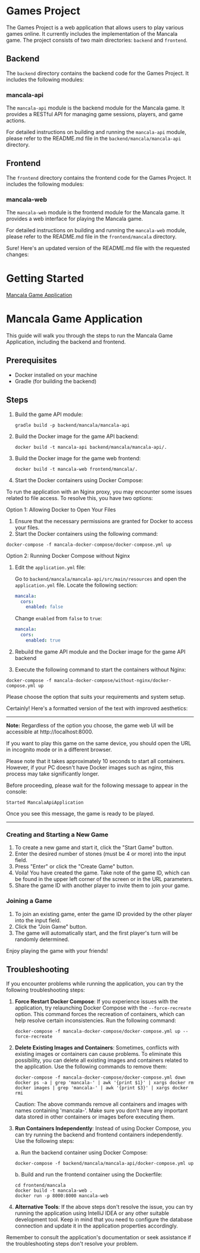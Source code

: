 # Games Project

The Games Project is a web application that allows users to play various games online. It currently includes the
implementation of the Mancala game. The project consists of two main directories: `backend` and `frontend`.

## Backend

The `backend` directory contains the backend code for the Games Project. It includes the following modules:

### mancala-api

The `mancala-api` module is the backend module for the Mancala game. It provides a RESTful API for managing game
sessions, players, and game actions.

For detailed instructions on building and running the `mancala-api` module, please refer to the README.md file in
the `backend/mancala/mancala-api` directory.

## Frontend

The `frontend` directory contains the frontend code for the Games Project. It includes the following modules:

### mancala-web

The `mancala-web` module is the frontend module for the Mancala game. It provides a web interface for playing the
Mancala game.

For detailed instructions on building and running the `mancala-web` module, please refer to the README.md file in
the `frontend/mancala` directory.

Sure! Here's an updated version of the README.md file with the requested changes:

# Getting Started

[Mancala Game Application](#mancala-game-application)

# Mancala Game Application

This guide will walk you through the steps to run the Mancala Game Application, including the backend and frontend.

## Prerequisites

- Docker installed on your machine
- Gradle (for building the backend)

## Steps

1. Build the game API module:

   ```shell
   gradle build -p backend/mancala/mancala-api
   ```

2. Build the Docker image for the game API backend:

   ```shell
   docker build -t mancala-api backend/mancala/mancala-api/.
   ```

3. Build the Docker image for the game web frontend:

   ```shell
   docker build -t mancala-web frontend/mancala/.
   ```

4. Start the Docker containers using Docker Compose:

To run the application with an Nginx proxy, you may encounter some issues related to file access. To resolve this, you
have two options:

Option 1: Allowing Docker to Open Your Files

1. Ensure that the necessary permissions are granted for Docker to access your files.
2. Start the Docker containers using the following command:

```shell
docker-compose -f mancala-docker-compose/docker-compose.yml up
```

Option 2: Running Docker Compose without Nginx

1. Edit the `application.yml` file:

   Go to `backend/mancala/mancala-api/src/main/resources` and open the `application.yml` file. Locate the following section:

      ```yaml
      mancala:
        cors:
          enabled: false
      ```

   Change `enabled` from `false` to `true`:

      ```yaml
      mancala:
        cors:
          enabled: true
      ```
2. Rebuild the game API module and the Docker image for the game API backend
3. Execute the following command to start the containers without Nginx:

```shell
docker-compose -f mancala-docker-compose/without-nginx/docker-compose.yml up
```

Please choose the option that suits your requirements and system setup.

Certainly! Here's a formatted version of the text with improved aesthetics:

---

**Note:** Regardless of the option you choose, the game web UI will be accessible at http://localhost:8000.

If you want to play this game on the same device, you should open the URL in incognito mode or in a different browser.

Please note that it takes approximately 10 seconds to start all containers. However, if your PC doesn't have Docker images such as nginx, this process may take significantly longer.

Before proceeding, please wait for the following message to appear in the console:

```
Started MancalaApiApplication
```

Once you see this message, the game is ready to be played.

---

### Creating and Starting a New Game

1. To create a new game and start it, click the "Start Game" button.
2. Enter the desired number of stones (must be 4 or more) into the input field.
3. Press "Enter" or click the "Create Game" button.
4. Voila! You have created the game. Take note of the game ID, which can be found in the upper left corner of the screen
   or in the URL parameters.
5. Share the game ID with another player to invite them to join your game.

### Joining a Game

1. To join an existing game, enter the game ID provided by the other player into the input field.
2. Click the "Join Game" button.
3. The game will automatically start, and the first player's turn will be randomly determined.

Enjoy playing the game with your friends!

## Troubleshooting

If you encounter problems while running the application, you can try the following troubleshooting steps:

1. **Force Restart Docker Compose**: If you experience issues with the application, try relaunching Docker Compose with
   the `--force-recreate` option. This command forces the recreation of containers, which can help resolve certain
   inconsistencies. Run the following command:

   ```shell
   docker-compose -f mancala-docker-compose/docker-compose.yml up --force-recreate
   ```

2. **Delete Existing Images and Containers**: Sometimes, conflicts with existing images or containers can cause
   problems. To eliminate this possibility, you can delete all existing images and containers related to the
   application. Use the following commands to remove them:

   ```shell
   docker-compose -f mancala-docker-compose/docker-compose.yml down
   docker ps -a | grep 'mancala-' | awk '{print $1}' | xargs docker rm
   docker images | grep 'mancala-' | awk '{print $3}' | xargs docker rmi
   ```

   Caution: The above commands remove all containers and images with names containing 'mancala-'. Make sure you don't
   have any important data stored in other containers or images before executing them.

3. **Run Containers Independently**: Instead of using Docker Compose, you can try running the backend and frontend
   containers independently. Use the following steps:

   a. Run the backend container using Docker Compose:
   ```shell
   docker-compose -f backend/mancala/mancala-api/docker-compose.yml up
   ```

   b. Build and run the frontend container using the Dockerfile:
   ```shell
   cd frontend/mancala
   docker build -t mancala-web .
   docker run -p 8000:8000 mancala-web
   ```

4. **Alternative Tools**: If the above steps don't resolve the issue, you can try running the application using IntelliJ
   IDEA or any other suitable development tool. Keep in mind that you need to configure the database connection and
   update it in the application properties accordingly.

Remember to consult the application's documentation or seek assistance if the troubleshooting steps don't resolve your
problem.